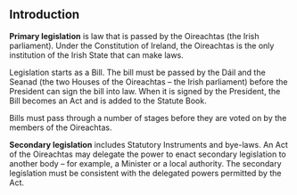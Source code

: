 ##  Introduction

**Primary legislation** is law that is passed by the Oireachtas (the Irish
parliament). Under the Constitution of Ireland, the Oireachtas is the only
institution of the Irish State that can make laws.

Legislation starts as a Bill. The bill must be passed by the Dáil and the
Seanad (the two Houses of the Oireachtas – the Irish parliament) before the
President can sign the bill into law. When it is signed by the President, the
Bill becomes an Act and is added to the Statute Book.

Bills must pass through a number of stages before they are voted on by the
members of the Oireachtas.

**Secondary legislation** includes Statutory Instruments and bye-laws. An Act
of the Oireachtas may delegate the power to enact secondary legislation to
another body – for example, a Minister or a local authority. The secondary
legislation must be consistent with the delegated powers permitted by the Act.
